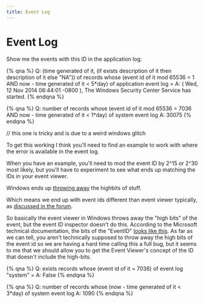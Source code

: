 ```yaml
---
title: Event Log
---
```


# Event Log

Show me the events with this ID in the application log:

{% qna %}
Q: (time generated of it, (if exists description of it then description of it else "NA")) of records whose (event id of it mod 65536 = 1 AND now - time generated of it < 5*day) of application event log  =
A: ( Wed, 12 Nov 2014 06:44:01 -0800 ), The Windows Security Center Service has started.
{% endqna %}

{% qna %}
Q: number of records whose (event id of it mod 65536 = 7036 AND now - time generated of it < 1*day) of system event log
A: 30075
{% endqna %}

// this one is tricky and is due to a weird windows glitch

To get this working I think you'll need to find an example to work with where the error is available in the event log.

When you have an example, you'll need to mod the event ID by 2^15 or 2^30 most likely, but you'll have to experiment to see what ends up matching the IDs in your event viewer.

Windows ends up [throwing away](http://msdn.microsoft.com/en-us/library/aa363651.aspx) the highbits of stuff.

Which means we end up with event ids different than event viewer typically, as [discussed in the forum](https://forum.bigfix.com/t/displaying-certain-eventlog-message/5463).

So basically the event viewer in Windows throws away the "high bits" of the
event, but the event ID inspector doesn't do this. According to the Microsoft
technical documentation, the bits of the "EventID" [looks like this](http://msdn2.microsoft.com/en-us/library/aa363651.aspx).
As far as we can tell, you aren't technically supposed to throw away the high
bits of the event id so we are having a hard time calling this a full bug, but
it seems to me that we should allow you to get the Event Viewer's concept of the
ID that doesn't include the high-bits.

{% qna %}
Q: exists records whose (event id of it = 7036) of event log "system"  =
A: False
{% endqna %}

{% qna %}
Q: number of records whose (now - time generated of it < 3*day) of system event log
A: 1090
{% endqna %}

